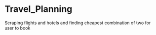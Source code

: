 # Travel_Planning
Scraping flights and hotels and finding cheapest combination of two for user to book
